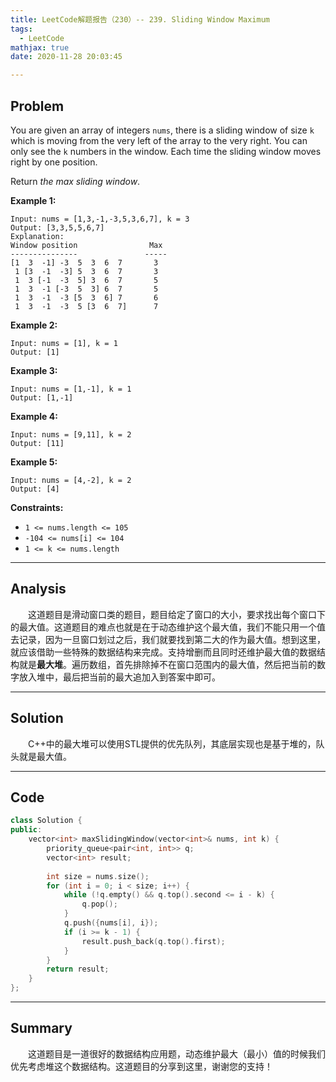 ```yaml
---
title: LeetCode解题报告（230）-- 239. Sliding Window Maximum
tags:
  - LeetCode
mathjax: true
date: 2020-11-28 20:03:45

---
```


## Problem

You are given an array of integers `nums`, there is a sliding window of size `k` which is moving from the very left of the array to the very right. You can only see the `k` numbers in the window. Each time the sliding window moves right by one position.

Return *the max sliding window*.

<!-- more -->

**Example 1:**

```
Input: nums = [1,3,-1,-3,5,3,6,7], k = 3
Output: [3,3,5,5,6,7]
Explanation: 
Window position                Max
---------------               -----
[1  3  -1] -3  5  3  6  7       3
 1 [3  -1  -3] 5  3  6  7       3
 1  3 [-1  -3  5] 3  6  7       5
 1  3  -1 [-3  5  3] 6  7       5
 1  3  -1  -3 [5  3  6] 7       6
 1  3  -1  -3  5 [3  6  7]      7
```

**Example 2:**

```
Input: nums = [1], k = 1
Output: [1]
```

**Example 3:**

```
Input: nums = [1,-1], k = 1
Output: [1,-1]
```

**Example 4:**

```
Input: nums = [9,11], k = 2
Output: [11]
```

**Example 5:**

```
Input: nums = [4,-2], k = 2
Output: [4]
```

**Constraints:**

- `1 <= nums.length <= 105`
- `-104 <= nums[i] <= 104`
- `1 <= k <= nums.length`

------

## Analysis

&emsp;&emsp;这道题目是滑动窗口类的题目，题目给定了窗口的大小，要求找出每个窗口下的最大值。这道题目的难点也就是在于动态维护这个最大值，我们不能只用一个值去记录，因为一旦窗口划过之后，我们就要找到第二大的作为最大值。想到这里，就应该借助一些特殊的数据结构来完成。支持增删而且同时还维护最大值的数据结构就是**最大堆**。遍历数组，首先排除掉不在窗口范围内的最大值，然后把当前的数字放入堆中，最后把当前的最大追加入到答案中即可。

------

## Solution

&emsp;&emsp;C++中的最大堆可以使用STL提供的优先队列，其底层实现也是基于堆的，队头就是最大值。

------

## Code

```c++
class Solution {
public:
    vector<int> maxSlidingWindow(vector<int>& nums, int k) {
        priority_queue<pair<int, int>> q;
        vector<int> result;
        
        int size = nums.size();
        for (int i = 0; i < size; i++) {
            while (!q.empty() && q.top().second <= i - k) {
                q.pop();
            }
            q.push({nums[i], i});
            if (i >= k - 1) {
                result.push_back(q.top().first);
            }
        }
        return result;
    }
};
```

------

## Summary

&emsp;&emsp;这道题目是一道很好的数据结构应用题，动态维护最大（最小）值的时候我们优先考虑堆这个数据结构。这道题目的分享到这里，谢谢您的支持！
